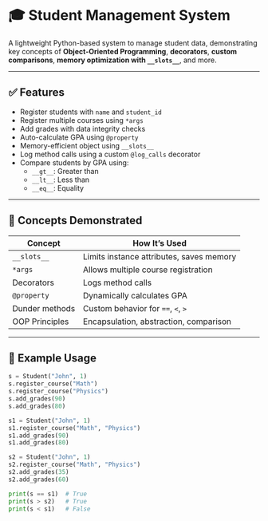 # 🎓 Student Management System

A lightweight Python-based system to manage student data, demonstrating key concepts of **Object-Oriented Programming**, **decorators**, **custom comparisons**, **memory optimization with `__slots__`**, and more.

---

## ✅ Features

- Register students with `name` and `student_id`
- Register multiple courses using `*args`
- Add grades with data integrity checks
- Auto-calculate GPA using `@property`
- Memory-efficient object using `__slots__`
- Log method calls using a custom `@log_calls` decorator
- Compare students by GPA using:
  - `__gt__`: Greater than
  - `__lt__`: Less than
  - `__eq__`: Equality

---

## 🧠 Concepts Demonstrated

| Concept          | How It’s Used                               |
|------------------|----------------------------------------------|
| `__slots__`       | Limits instance attributes, saves memory    |
| `*args`           | Allows multiple course registration         |
| Decorators        | Logs method calls                           |
| `@property`       | Dynamically calculates GPA                  |
| Dunder methods    | Custom behavior for `==`, `<`, `>`          |
| OOP Principles    | Encapsulation, abstraction, comparison      |

---

## 🧪 Example Usage

```python
s = Student("John", 1)
s.register_course("Math")
s.register_course("Physics")
s.add_grades(90)
s.add_grades(80)

s1 = Student("John", 1)
s1.register_course("Math", "Physics")
s1.add_grades(90)
s1.add_grades(80)

s2 = Student("John", 1)
s2.register_course("Math", "Physics")
s2.add_grades(35)
s2.add_grades(60)

print(s == s1)  # True
print(s > s2)   # True
print(s < s1)   # False
